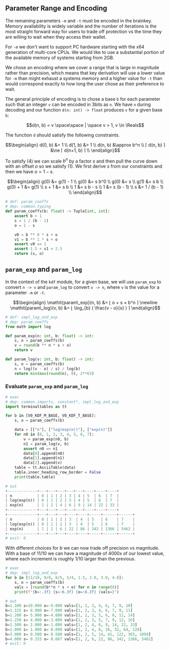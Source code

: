 ## Parameter Range and Encoding

The remaining parameters `-m` and `-t` must be encoded in the
brainkey. Memory availability is widely variable and the number
of iterations is the most straight forward way for users to trade
off protection vs the time they are willing to wait when they
access their wallet.

For `-m` we don't want to support PC hardware starting with the
x64 generation of multi-core CPUs. We would like to use a
substantial portion of the available memory of systems starting
from 2GB.

We chose an encoding where we cover a range that is large in
magnitude rather than precision, which means that key derivation
will use a lower value for `-m` than might exhaust a systems
memory and a higher value for `-t` than would correspond exactly
to how long the user chose as their preference to wait.

The general principle of encoding is to chose a base ``b`` for
each parameter such that an integer ``v`` can be encoded in 3bits
as ``n``. We have ``n`` during decoding and our function `` d(n:
int) -> float `` produces ``v`` for a given base ``b``:

```math
d(n, b) = v
\space\space | \space
v > 1,
v \in \Reals
```

The function ``d`` should satisfy the following constraints.

```math
\begin{align}
d(0, b) &= 1 \\
d(1, b) &> 1 \\
d(n, b) &\approx b^n \\
⌈ d(n, b) ⌉
&\ne
⌈ d(n+1, b) ⌉ \\
\end{align}
```

To satisfy $`(4)`$ we can scale $`b^n`$ by a
factor $`s`$ and then pull the curve down with an
offset $`o`$ so we satisfy $`(1)`$. We first
derive $`s`$ from our constraints and then we have
$`o = 1 - s`$.

```math
\begin{align}
g(0)     &= g(1) - 1       \\
g(0)     &= s b^0          \\
g(0)     &= s              \\
g(1)     &= s b            \\
g(0) + 1 &= g(1)           \\
   s + 1 &= s b            \\
       1 &= s b - s        \\
       1 &= s (b - 1)      \\
       s &= 1 / (b - 1)    \\
\end{align}
```

```python
# def: param_coeffs
# dep: common.typing
def param_coeffs(b: float) -> Tuple[int, int]:
    assert b > 1
    s = 1 / (b - 1)
    o = 1 - s

    v0 = b ** 0 * s + o
    v1 = b ** 1 * s + o
    assert v0 == 1
    assert 1.5 < v1 < 2.5
    return (s, o)
```


## `param_exp` and `param_log`

In the context of the ``kdf`` module, for a given base, we will use
`param_exp` to convert ``n -> v`` and `param_log` to convert ``v -> n``,
where `v` is the value for a parameter `-m` or `-t`.

```math
\begin{align}
\mathit{param\_exp}(n, b) &= ⌊ o + s × b^n ⌉
\newline
\mathit{param\_log}(v, b) &= ⌊ \log_{b} ( \frac{v - o}{s} ) ⌉
\end{align}
```

```python
# def: impl_log_and_exp
# dep: param_coeffs
from math import log

def param_exp(n: int, b: float) -> int:
    s, o = param_coeffs(b)
    v = round(b ** n * s + o)
    return v

def param_log(v: int, b: float) -> int:
    s, o = param_coeffs(b)
    n = log((v - o) / s) / log(b)
    return min(max(round(n), 0), 2**63)
```


### Evaluate `param_exp` and  `param_log`

```python
# exec
# dep: common.imports, constant*, impl_log_and_exp
import terminaltables as tt

for b in [V0_KDF_M_BASE, V0_KDF_T_BASE]:
    s, o = param_coeffs(b)

    data = [["n"], ["log(exp(n))"], ["exp(n)"]]
    for n0 in [0, 1, 2, 3, 4, 5, 6, 7]:
        v = param_exp(n0, b)
        n1 = param_log(v, b)
        assert n0 == n1
        data[0].append(n0)
        data[1].append(n1)
        data[2].append(v)
    table = tt.AsciiTable(data)
    table.inner_heading_row_border = False
    print(table.table)
```

```python
# out
+-------------+---+---+---+---+---+----+----+----+
| n           | 0 | 1 | 2 | 3 | 4 | 5  | 6  | 7  |
| log(exp(n)) | 0 | 1 | 2 | 3 | 4 | 5  | 6  | 7  |
| exp(n)      | 1 | 2 | 4 | 6 | 9 | 14 | 22 | 33 |
+-------------+---+---+---+---+---+----+----+----+
+-------------+---+---+---+----+----+-----+------+------+
| n           | 0 | 1 | 2 | 3  | 4  | 5   | 6    | 7    |
| log(exp(n)) | 0 | 1 | 2 | 3  | 4  | 5   | 6    | 7    |
| exp(n)      | 1 | 2 | 6 | 22 | 86 | 342 | 1366 | 5462 |
+-------------+---+---+---+----+----+-----+------+------+
# exit: 0
```

With different choices for $`b`$ we can now trade
off precision vs magnitude. With a base of 11/10
we can have a magnitude of 4000x of our lowest
value, where each increment is roughly 1/10 larger
than the previous.


```python
# exec
# dep: impl_log_and_exp
for b in [11/10, 9/8, 6/5, 5/4, 1.5, 2.0, 3.0, 4.0]:
    s, o = param_coeffs(b)
    vals = [round(b**n * s + o) for n in range(8)]
    print(f"{b=:.3f} {s=:6.3f} {o=:6.3f} {vals=}")
```

```python
# out
b=1.100 s=10.000 o=-9.000 vals=[1, 2, 3, 4, 6, 7, 9, 10]
b=1.125 s= 8.000 o=-7.000 vals=[1, 2, 3, 4, 6, 7, 9, 11]
b=1.200 s= 5.000 o=-4.000 vals=[1, 2, 3, 5, 6, 8, 11, 14]
b=1.250 s= 4.000 o=-3.000 vals=[1, 2, 3, 5, 7, 9, 12, 16]
b=1.500 s= 2.000 o=-1.000 vals=[1, 2, 4, 6, 9, 14, 22, 33]
b=2.000 s= 1.000 o= 0.000 vals=[1, 2, 4, 8, 16, 32, 64, 128]
b=3.000 s= 0.500 o= 0.500 vals=[1, 2, 5, 14, 41, 122, 365, 1094]
b=4.000 s= 0.333 o= 0.667 vals=[1, 2, 6, 22, 86, 342, 1366, 5462]
# exit: 0
```
